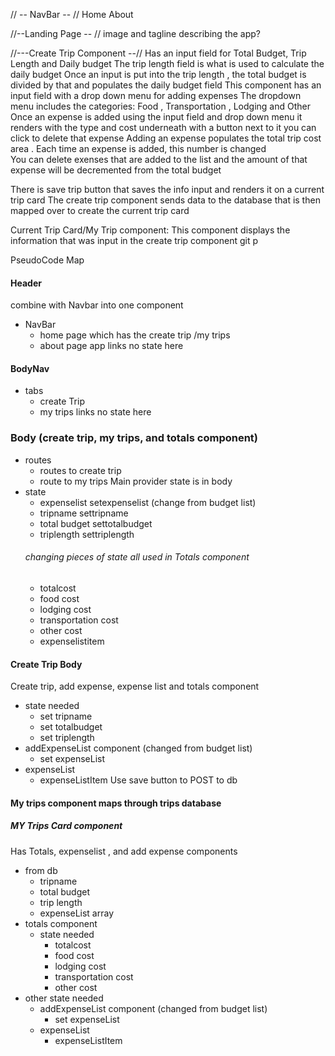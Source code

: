 // -- NavBar -- // 
Home 
About 


//--Landing Page -- // 
image and tagline describing the app? 


//---Create Trip Component --// 
Has an input field for Total Budget, Trip Length and Daily budget 
The trip length field is what is used to calculate the daily budget 
Once an input is put into the trip length , the total budget is divided by that and populates the daily budget field 
This component has an input field with a drop down menu for adding expenses
The dropdown menu includes the categories: Food , Transportation , Lodging and Other 
Once an expense is added using the input field and drop down menu it renders with the type and cost underneath with a button next to it you can click to delete that expense
Adding an expense populates the total trip cost area . Each time an expense is added, this number is changed  
You can delete exenses that are added to the list and the amount of that expense will be decremented from the total budget  

There is  save trip button that saves the info input  and renders it on a current trip card 
The create trip component sends data to the database that is then mapped over to create the current trip card 

Current Trip Card/My Trip component: 
This component displays the information that was input in the create trip component 
git p

PseudoCode Map 
#### Header 
combine with Navbar into one component
- NavBar
    - home page which has the create trip /my trips 
    - about page app
links no state here  
#### BodyNav
- tabs 
    - create Trip
    - my trips
links no state here 

### Body (create trip, my trips, and totals component)
- routes 
    - routes to create trip
    - route to my trips
Main provider state is in body 
- state 
    - expenselist setexpenselist (change from budget list)
    - tripname settripname
    - total budget settotalbudget
    - triplength settriplength
    ###### changing pieces of state all used in Totals component
    - totalcost 
    - food cost 
    - lodging cost
    - transportation cost
    - other cost
    - expenselistitem

#### Create Trip Body 
Create trip, add expense, expense list and totals component
- state needed
    - set tripname 
    - set totalbudget
    - set triplength
- addExpenseList component (changed from budget list)
    - set expenseList 
- expenseList
    - expenseListItem
Use save button to POST to db 

#### My trips component maps through trips database

##### MY Trips Card component 
Has Totals, expenselist , and add expense components 
- from db
    - tripname 
    - total budget
    - trip length
    - expenseList array
- totals component
    - state needed 
        - totalcost 
        - food cost 
        - lodging cost
        - transportation cost
        - other cost
- other state needed 
    - addExpenseList component (changed from budget list)
        - set expenseList 
    - expenseList
        - expenseListItem
